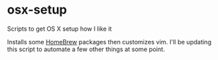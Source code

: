 # osx-setup
Scripts to get OS X setup how I like it

Installs some [HomeBrew](http://brew.sh/) packages then customizes vim. I'll be updating this script to automate a few other things at some point.
